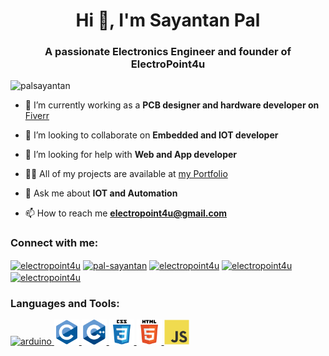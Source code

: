 <h1 align="center">Hi 👋, I'm Sayantan Pal</h1>
<h3 align="center">A passionate Electronics Engineer and founder of ElectroPoint4u</h3>

<p align="left"> <img src="https://komarev.com/ghpvc/?username=palsayantan&label=Profile%20views&color=0e75b6&style=flat" alt="palsayantan" /> </p>

- 🔭 I’m currently working as a **PCB designer and hardware developer on** [Fiverr](https://www.fiverr.com/vortex968)

- 👯 I’m looking to collaborate on **Embedded and IOT developer**

- 🤝 I’m looking for help with **Web and App developer**

- 👨‍💻 All of my projects are available at [my Portfolio](https://www.fiverr.com/users/vortex968/portfolio)

- 💬 Ask me about **IOT and Automation**

- 📫 How to reach me **electropoint4u@gmail.com**

<h3 align="left">Connect with me:</h3>
<p align="left">
<a href="https://twitter.com/electropoint4u" target="blank"><img align="center" src="https://raw.githubusercontent.com/rahuldkjain/github-profile-readme-generator/master/src/images/icons/Social/twitter.svg" alt="electropoint4u" height="30" width="40" /></a>
<a href="https://linkedin.com/in/pal-sayantan" target="blank"><img align="center" src="https://raw.githubusercontent.com/rahuldkjain/github-profile-readme-generator/master/src/images/icons/Social/linked-in-alt.svg" alt="pal-sayantan" height="30" width="40" /></a>
<a href="https://fb.com/electropoint4u" target="blank"><img align="center" src="https://raw.githubusercontent.com/rahuldkjain/github-profile-readme-generator/master/src/images/icons/Social/facebook.svg" alt="electropoint4u" height="30" width="40" /></a>
<a href="https://instagram.com/electropoint4u" target="blank"><img align="center" src="https://raw.githubusercontent.com/rahuldkjain/github-profile-readme-generator/master/src/images/icons/Social/instagram.svg" alt="electropoint4u" height="30" width="40" /></a>
<a href="https://www.youtube.com/c/electropoint4u" target="blank"><img align="center" src="https://raw.githubusercontent.com/rahuldkjain/github-profile-readme-generator/master/src/images/icons/Social/youtube.svg" alt="electropoint4u" height="30" width="40" /></a>
</p>

<h3 align="left">Languages and Tools:</h3>
<p align="left"> <a href="https://www.arduino.cc/" target="_blank" rel="noreferrer"> <img src="https://cdn.worldvectorlogo.com/logos/arduino-1.svg" alt="arduino" width="40" height="40"/> </a> <a href="https://www.cprogramming.com/" target="_blank" rel="noreferrer"> <img src="https://raw.githubusercontent.com/devicons/devicon/master/icons/c/c-original.svg" alt="c" width="40" height="40"/> </a> <a href="https://www.w3schools.com/cpp/" target="_blank" rel="noreferrer"> <img src="https://raw.githubusercontent.com/devicons/devicon/master/icons/cplusplus/cplusplus-original.svg" alt="cplusplus" width="40" height="40"/> </a> <a href="https://www.w3schools.com/css/" target="_blank" rel="noreferrer"> <img src="https://raw.githubusercontent.com/devicons/devicon/master/icons/css3/css3-original-wordmark.svg" alt="css3" width="40" height="40"/> </a> <a href="https://www.w3.org/html/" target="_blank" rel="noreferrer"> <img src="https://raw.githubusercontent.com/devicons/devicon/master/icons/html5/html5-original-wordmark.svg" alt="html5" width="40" height="40"/> </a> <a href="https://developer.mozilla.org/en-US/docs/Web/JavaScript" target="_blank" rel="noreferrer"> <img src="https://raw.githubusercontent.com/devicons/devicon/master/icons/javascript/javascript-original.svg" alt="javascript" width="40" height="40"/> </a> </p>
<!---
<p><img align="left" src="https://github-readme-stats.vercel.app/api/top-langs?username=palsayantan&show_icons=true&locale=en&layout=compact" alt="palsayantan" /></p>

<p>&nbsp;<img align="center" src="https://github-readme-stats.vercel.app/api?username=palsayantan&show_icons=true&locale=en" alt="palsayantan" /></p>
--->

